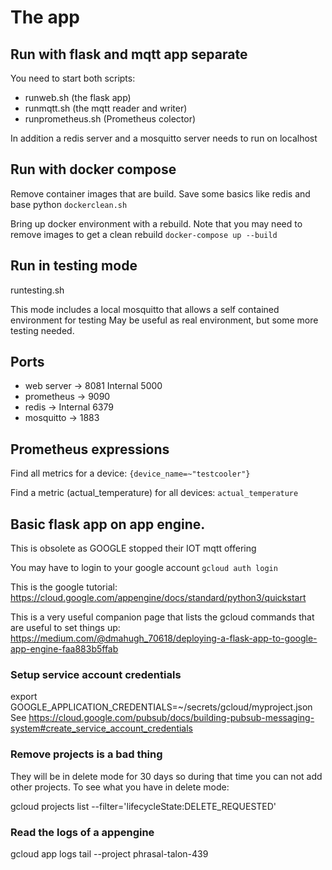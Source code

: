 # The app

## Run with flask and mqtt app separate
You need to start both scripts:
* runweb.sh (the flask app)
* runmqtt.sh (the mqtt reader and writer)
* runprometheus.sh (Prometheus colector)

In addition a redis server and a mosquitto server needs to run on localhost

## Run with docker compose

Remove container images that are build. Save some basics like redis and base python
`dockerclean.sh`

Bring up docker environment with a rebuild. Note that you may need to remove images to get a
clean rebuild
`docker-compose up --build`

## Run in testing mode
runtesting.sh

This mode includes a local mosquitto that allows a self contained environment for testing
May be useful as real environment, but some more testing needed.

## Ports
* web server -> 8081 Internal 5000
* prometheus -> 9090
* redis -> Internal  6379
* mosquitto -> 1883

## Prometheus expressions

Find all metrics for a device:
`{device_name=~"testcooler"}   `

Find a metric (actual_temperature) for all devices:
`actual_temperature`
## Basic flask app on app engine.
This is obsolete as GOOGLE stopped their IOT mqtt offering

You may have to login to your google account
`gcloud auth login`

This is the google tutorial:
https://cloud.google.com/appengine/docs/standard/python3/quickstart

This is a very useful companion page that lists the gcloud commands that are useful to set things up:
https://medium.com/@dmahugh_70618/deploying-a-flask-app-to-google-app-engine-faa883b5ffab

### Setup service account credentials
export GOOGLE_APPLICATION_CREDENTIALS=~/secrets/gcloud/myproject.json
See https://cloud.google.com/pubsub/docs/building-pubsub-messaging-system#create_service_account_credentials

### Remove projects is a bad thing
They will be in delete mode for 30 days so during that time you can not add other projects. To see what you have in delete mode:

gcloud projects list --filter='lifecycleState:DELETE_REQUESTED'


### Read the logs of a appengine
gcloud app logs tail --project phrasal-talon-439
